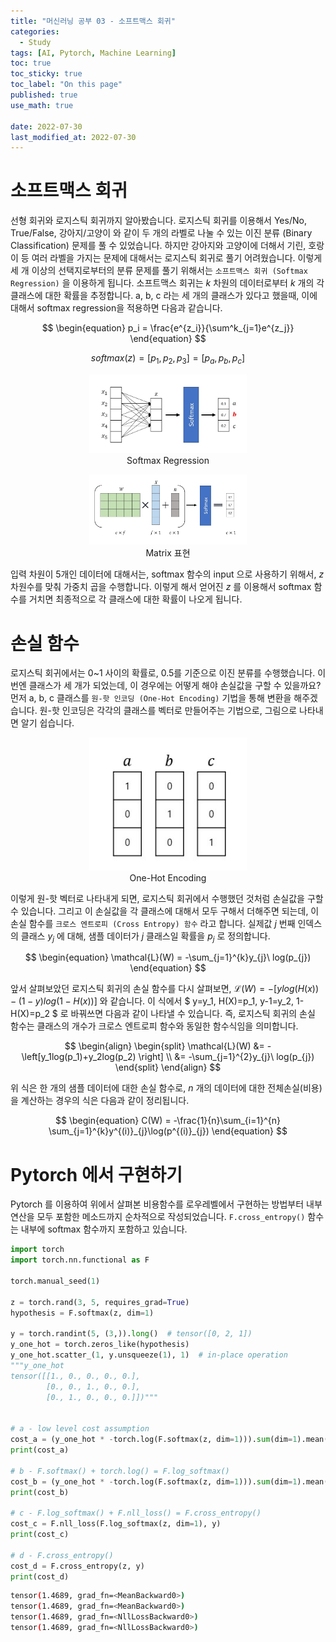 ```yaml
---
title: "머신러닝 공부 03 - 소프트맥스 회귀"
categories:
  - Study
tags: [AI, Pytorch, Machine Learning]
toc: true
toc_sticky: true
toc_label: "On this page"
published: true
use_math: true

date: 2022-07-30
last_modified_at: 2022-07-30
---
```


# 소프트맥스 회귀

선형 회귀와 로지스틱 회귀까지 알아봤습니다. 로지스틱 회귀를 이용해서 Yes/No, True/False, 강아지/고양이 와 같이 두 개의 라벨로 나눌 수 있는 이진 분류 (Binary Classification) 문제를 풀 수 있었습니다. 하지만 강아지와 고양이에 더해서 기린, 호랑이 등 여러 라벨을 가지는 문제에 대해서는 로지스틱 회귀로 풀기 어려웠습니다. 이렇게 세 개 이상의 선택지로부터의 분류 문제를 풀기 위해서는 `소프트맥스 회귀 (Softmax Regression)` 을 이용하게 됩니다. 소프트맥스 회귀는 $k$ 차원의 데이터로부터 $k$ 개의 각 클래스에 대한 확률을 추정합니다. a, b, c 라는 세 개의 클래스가 있다고 했을때, 이에 대해서 softmax regression을 적용하면 다음과 같습니다.

$$
\begin{equation}
p_i = \frac{e^{z_i}}{\sum^k_{j=1}e^{z_j}}
\end{equation}
$$

$$
\begin{equation}
softmax(z) = \left[ p_1, p_2, p_3 \right] = \left[ p_{a}, p_{b}, p_{c} \right]
\end{equation}
$$

<center>
<figure style="width:50%"> <img src="/Images/Study/mlstudy/3/softmax.jpg"/>
<figcaption>Softmax Regression</figcaption>
</figure>
</center>

<center>
<figure style="width:50%"> <img src="/Images/Study/mlstudy/3/matrix.jpg" alt=""/>
<figcaption>Matrix 표현</figcaption>
</figure>
</center>

입력 차원이 5개인 데이터에 대해서는, softmax 함수의 input 으로 사용하기 위해서, $z$ 차원수를 맞춰 가중치 곱을 수행합니다. 이렇게 해서 얻어진 $z$ 를 이용해서 softmax 함수를 거치면 최종적으로 각 클래스에 대한 확률이 나오게 됩니다.

# 손실 함수

로지스틱 회귀에서는 0~1 사이의 확률로, 0.5를 기준으로 이진 분류를 수행했습니다. 이번엔 클래스가 세 개가 되었는데, 이 경우에는 어떻게 해야 손실값을 구할 수 있을까요? 먼저 a, b, c 클래스를 `원-핫 인코딩 (One-Hot Encoding)` 기법을 통해 변환을 해주겠습니다. 원-핫 인코딩은 각각의 클래스를 벡터로 만들어주는 기법으로, 그림으로 나타내면 알기 쉽습니다.

<center>
<figure style="width:50%"> <img src="/Images/Study/mlstudy/3/one-hot.jpg" alt=""/>
<figcaption>One-Hot Encoding</figcaption>
</figure>
</center>

이렇게 원-핫 벡터로 나타내게 되면, 로지스틱 회귀에서 수행했던 것처럼 손실값을 구할 수 있습니다. 그리고 이 손실값을 각 클래스에 대해서 모두 구해서 더해주면 되는데, 이 손실 함수를 `크로스 엔트로피 (Cross Entropy) 함수` 라고 합니다. 실제값 $j$ 번째 인덱스의 클래스 $y_j$ 에 대해, 샘플 데이터가 $j$ 클래스일 확률을 $p_j$ 로 정의합니다.

$$
\begin{equation}
\mathcal{L}(W) = -\sum_{j=1}^{k}y_{j}\ log(p_{j})
\end{equation}
$$

앞서 살펴보았던 로지스틱 회귀의 손실 함수를 다시 살펴보면, $\mathcal{L}(W) = -\left[ylog(H(x))- (1-y)log(1-H(x)) \right]$ 와 같습니다. 이 식에서 $ y=y_1, H(X)=p_1, y-1=y_2, 1-H(X)=p_2 $ 로 바꿔쓰면 다음과 같이 나타낼 수 있습니다. 즉, 로지스틱 회귀의 손실 함수는 클래스의 개수가 크로스 엔트로피 함수와 동일한 함수식임을 의미합니다.

$$
\begin{align}
\begin{split}
\mathcal{L}(W) &= -\left[y_1log(p_1)+y_2log(p_2) \right] \\
 &= -\sum_{j=1}^{2}y_{j}\ log(p_{j})
 \end{split}
\end{align}
$$

위 식은 한 개의 샘플 데이터에 대한 손실 함수로, $n$ 개의 데이터에 대한 전체손실(비용)을 계산하는 경우의 식은 다음과 같이 정리됩니다.

$$
\begin{equation}
C(W) = -\frac{1}{n}\sum_{i=1}^{n} \sum_{j=1}^{k}y^{(i)}_{j}\log(p^{(i)}_{j})
\end{equation}
$$

# Pytorch 에서 구현하기

Pytorch 를 이용하여 위에서 살펴본 비용함수를 로우레벨에서 구현하는 방법부터 내부 연산을 모두 포함한 메소드까지 순차적으로 작성되었습니다. `F.cross_entropy()` 함수는 내부에 softmax 함수까지 포함하고 있습니다.
```python
import torch
import torch.nn.functional as F

torch.manual_seed(1)

z = torch.rand(3, 5, requires_grad=True)
hypothesis = F.softmax(z, dim=1)

y = torch.randint(5, (3,)).long()  # tensor([0, 2, 1])
y_one_hot = torch.zeros_like(hypothesis)
y_one_hot.scatter_(1, y.unsqueeze(1), 1)  # in-place operation
"""y_one_hot
tensor([[1., 0., 0., 0., 0.],
        [0., 0., 1., 0., 0.],
        [0., 1., 0., 0., 0.]])"""


# a - low level cost assumption
cost_a = (y_one_hot * -torch.log(F.softmax(z, dim=1))).sum(dim=1).mean()
print(cost_a)

# b - F.softmax() + torch.log() = F.log_softmax()
cost_b = (y_one_hot * -torch.log(F.softmax(z, dim=1))).sum(dim=1).mean()
print(cost_b)

# c - F.log_softmax() + F.nll_loss() = F.cross_entropy()
cost_c = F.nll_loss(F.log_softmax(z, dim=1), y)
print(cost_c)

# d - F.cross_entropy()
cost_d = F.cross_entropy(z, y)
print(cost_d)
```

```bash
tensor(1.4689, grad_fn=<MeanBackward0>)
tensor(1.4689, grad_fn=<MeanBackward0>)
tensor(1.4689, grad_fn=<NllLossBackward0>)
tensor(1.4689, grad_fn=<NllLossBackward0>)
```